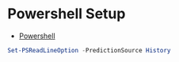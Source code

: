 # Powershell Setup

- [Powershell](https://docs.microsoft.com/en-us/powershell/scripting/install/installing-powershell-on-windows)

```ps1
Set-PSReadLineOption -PredictionSource History
```

